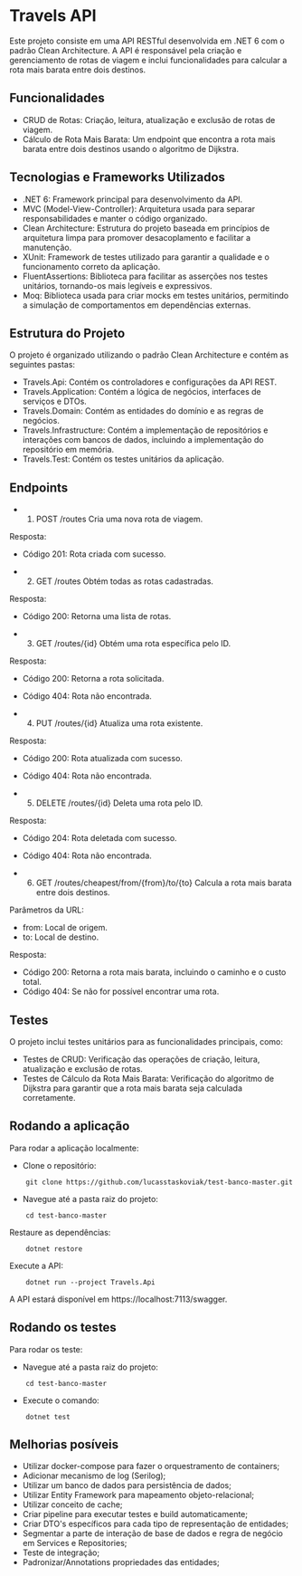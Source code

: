 # Travels API
Este projeto consiste em uma API RESTful desenvolvida em .NET 6 com o padrão Clean Architecture. A API é responsável pela criação e gerenciamento de rotas de viagem e inclui funcionalidades para calcular a rota mais barata entre dois destinos.

## Funcionalidades
- CRUD de Rotas: Criação, leitura, atualização e exclusão de rotas de viagem.
- Cálculo de Rota Mais Barata: Um endpoint que encontra a rota mais barata entre dois destinos usando o algoritmo de Dijkstra.

## Tecnologias e Frameworks Utilizados
- .NET 6: Framework principal para desenvolvimento da API.
- MVC (Model-View-Controller): Arquitetura usada para separar responsabilidades e manter o código organizado.
- Clean Architecture: Estrutura do projeto baseada em princípios de arquitetura limpa para promover desacoplamento e facilitar a manutenção.
- XUnit: Framework de testes utilizado para garantir a qualidade e o funcionamento correto da aplicação.
- FluentAssertions: Biblioteca para facilitar as asserções nos testes unitários, tornando-os mais legíveis e expressivos.
- Moq: Biblioteca usada para criar mocks em testes unitários, permitindo a simulação de comportamentos em dependências externas.

## Estrutura do Projeto
O projeto é organizado utilizando o padrão Clean Architecture e contém as seguintes pastas:
- Travels.Api: Contém os controladores e configurações da API REST.
- Travels.Application: Contém a lógica de negócios, interfaces de serviços e DTOs.
- Travels.Domain: Contém as entidades do domínio e as regras de negócios.
- Travels.Infrastructure: Contém a implementação de repositórios e interações com bancos de dados, incluindo a implementação do repositório em memória.
- Travels.Test: Contém os testes unitários da aplicação.

## Endpoints
- 1. POST /routes
Cria uma nova rota de viagem.

Resposta:
- Código 201: Rota criada com sucesso.

- 2. GET /routes
Obtém todas as rotas cadastradas.

Resposta:
- Código 200: Retorna uma lista de rotas.

- 3. GET /routes/{id}
Obtém uma rota específica pelo ID.

Resposta:
- Código 200: Retorna a rota solicitada.
- Código 404: Rota não encontrada.

- 4. PUT /routes/{id}
Atualiza uma rota existente.

Resposta:
- Código 200: Rota atualizada com sucesso.
- Código 404: Rota não encontrada.

- 5. DELETE /routes/{id}
Deleta uma rota pelo ID.

Resposta:
- Código 204: Rota deletada com sucesso.
- Código 404: Rota não encontrada.

- 6. GET /routes/cheapest/from/{from}/to/{to}
Calcula a rota mais barata entre dois destinos.

Parâmetros da URL:
- from: Local de origem.
- to: Local de destino.

Resposta:
- Código 200: Retorna a rota mais barata, incluindo o caminho e o custo total.
- Código 404: Se não for possível encontrar uma rota.


## Testes
O projeto inclui testes unitários para as funcionalidades principais, como:
- Testes de CRUD: Verificação das operações de criação, leitura, atualização e exclusão de rotas.
- Testes de Cálculo da Rota Mais Barata: Verificação do algoritmo de Dijkstra para garantir que a rota mais barata seja calculada corretamente.


## Rodando a aplicação
Para rodar a aplicação localmente:

- Clone o repositório:
```
    git clone https://github.com/lucasstaskoviak/test-banco-master.git
```

- Navegue até a pasta raiz do projeto:
```
    cd test-banco-master
```

Restaure as dependências:
```
    dotnet restore
```

Execute a API:
```
    dotnet run --project Travels.Api
```

A API estará disponível em https://localhost:7113/swagger.


## Rodando os testes
Para rodar os teste:

- Navegue até a pasta raiz do projeto:
```
    cd test-banco-master
```

- Execute o comando:
```
    dotnet test
```

## Melhorias posíveis
- Utilizar docker-compose para fazer o orquestramento de containers;
- Adicionar mecanismo de log (Serilog);
- Utilizar um banco de dados para persistência de dados;
- Utilizar Entity Framework para mapeamento objeto-relacional;
- Utilizar conceito de cache;
- Criar pipeline para executar testes e build automaticamente;
- Criar DTO's específicos para cada tipo de representação de entidades;
- Segmentar a parte de interação de base de dados e regra de negócio em Services e Repositories;
- Teste de integração;
- Padronizar/Annotations propriedades das entidades;